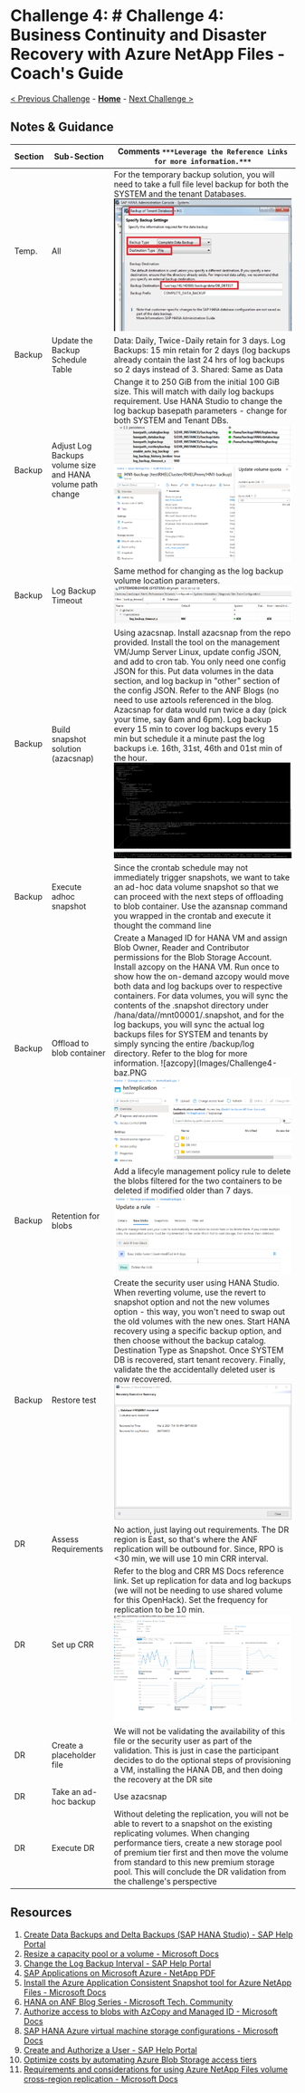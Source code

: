 # Challenge 4: # Challenge 4: Business Continuity and Disaster Recovery with Azure NetApp Files - Coach's Guide

[< Previous Challenge](./03-k8sintro.md) - **[Home](README.md)** - [Next Challenge >](./05-scaling.md)

## Notes & Guidance

|**Section**|**Sub-Section**|**Comments** ```***Leverage the Reference Links for more information.***```|
|-----------|---------------|------------|
|Temp.| All|For the temporary backup solution, you will need to take a full file level backup for both the SYSTEM and the tenant Databases. ![HANA Native Backup](Images/Challenge4-t1.png)|
|Backup|Update the Backup Schedule Table|Data: Daily, Twice-Daily retain for 3 days. Log Backups: 15 min retain for 2 days (log backups already contain the last 24 hrs of log backups so 2 days instead of 3. Shared: Same as Data|
|Backup|Adjust Log Backups volume size and HANA volume path change|Change it to 250 GiB from the initial 100 GiB size. This will match with daily log backups requirement. Use HANA Studio to change the log backup basepath parameters - change for both SYSTEM and Tenant DBs. ![Parameters](Images/Challenge4-b1.png) ![Volume Size](Images/Challenge4-b2.png)|
|Backup|Log Backup Timeout| Same method for changing as the log backup volume location parameters. ![LogBackupTimeout](Images/Challenge4-b6.PNG)|
|Backup|Build snapshot solution (azacsnap)|Using azacsnap. Install azacsnap from the repo provided. Install the tool on the management VM/Jump Server Linux, update config JSON, and add to cron tab. You only need one config JSON for this. Put data volumes in the data section, and log backup in "other" section of the config JSON. Refer to the ANF Blogs (no need to use aztools referenced in the blog. Azacsnap for data would run twice a day (pick your time, say 6am and 6pm). Log backup every 15 min to cover log backups every 15 min but schedule it a minute past the log backups i.e. 16th, 31st, 46th and 01st min of the hour. ![azacsnapConfig](Images/Challenge4-b71.PNG) ![azacsnapCron](Images/Challenge4-b81.PNG)|
|Backup|Execute adhoc snapshot|Since the crontab schedule may not immediately trigger snapshots, we want to take an ad-hoc data volume snapshot so that we can proceed with the next steps of offloading to blob container. Use the azansnap command you wrapped in the crontab and execute it thought the command line|
|Backup|Offload to blob container|Create a Managed ID for HANA VM and assign Blob Owner, Reader and Contributor permissions for the Blob Storage Account. Install azcopy on the HANA VM. Run once to show how the on-demand azcopy would move both data and log backups over to respective containers. For data volumes, you will sync the contents of the .snapshot directory under /hana/data/<SID>/mnt00001/.snapshot, and for the log backups, you will sync the actual log backups files for SYSTEM and tenants by simply syncing the entire /backup/log directory. Refer to the blog for more information. ![azcopy](Images/Challenge4-baz.PNG ![azcopy](Images/Challenge4-b3.png)|
|Backup|Retention for blobs|Add a lifecyle management policy rule to delete the blobs filtered for the two containers to be deleted if modified older than 7 days. ![Blob Retention](Images/Challenge4-b4.png)|  
|Backup|Restore test|Create the security user using HANA Studio. When reverting volume, use the revert to snapshot option and not the new volumes option - this way, you won't need to swap out the old volumes with the new ones. Start HANA recovery using a specific backup option, and then choose without the backup catalog. Destination Type as Snapshot. Once SYSTEM DB is recovered, start tenant recovery. Finally, validate the the accidentally deleted user is now recovered. ![Restore](Images/Challenge4-b5.png)|  
|DR|Assess Requirements|No action, just laying out requirements. The DR region is East, so that's where the ANF replication will be outbound for. Since, RPO is <30 min, we will use 10 min CRR interval.|
|DR|Set up CRR|Refer to the blog and CRR MS Docs reference link. Set up replication for data and log backups (we will not be needing to use shared volume for this OpenHack). Set the frequency for replication to be 10 min. ![CRR Replication](Images/Challenge4-crr2.png)|
|DR|Create a placeholder file|We will not be validating the availability of this file or the security user as part of the validation. This is just in case the participant decides to do the optional steps of provisioning a VM, installing the HANA DB, and then doing the recovery at the DR site|
|DR|Take an ad-hoc backup| Use azacsnap|
|DR|Execute DR|Without deleting the replication, you will not be able to revert to a snapshot on the existing replicating volumes. When changing performance tiers, create a new storage pool of premium tier first and then move the volume from standard to this new premium storage pool. This will conclude the DR validation from the challenge's perspective|



## Resources

1. [Create Data Backups and Delta Backups (SAP HANA Studio) - SAP Help Portal](https://help.sap.com/viewer/6b94445c94ae495c83a19646e7c3fd56/2.0.04/en-US/c51a3983bb571014afa0c67026e44ca0.html)
2. [Resize a capacity pool or a volume - Microsoft Docs](https://docs.microsoft.com/en-us/azure/azure-netapp-files/azure-netapp-files-resize-capacity-pools-or-volumes#:~:text=%20Resize%20a%20volume%20%201%20From%20the,to%20resize%20or%20delete%20the%20volume.%20More%20)
3. [Change the Log Backup Interval - SAP Help Portal](https://help.sap.com/viewer/6b94445c94ae495c83a19646e7c3fd56/2.0.04/en-US/6e9eadcd57464e74b9395004cb1aba9a.html)
4. [SAP Applications on Microsoft Azure - NetApp PDF](https://www.netapp.com/pdf.html?item=/media/17152-tr4746pdf.pdf)
5. [Install the Azure Application Consistent Snapshot tool for Azure NetApp Files - Microsoft Docs](https://docs.microsoft.com/en-us/azure/azure-netapp-files/azacsnap-installation)
6. [HANA on ANF Blog Series - Microsoft Tech. Community](https://aka.ms/anfhanablog)
7. [Authorize access to blobs with AzCopy and Managed ID - Microsoft Docs](https://docs.microsoft.com/en-us/azure/storage/common/storage-use-azcopy-authorize-azure-active-directory)
8. [SAP HANA Azure virtual machine storage configurations - Microsoft Docs](https://docs.microsoft.com/en-us/azure/virtual-machines/workloads/sap/hana-vm-operations-storage)
9. [Create and Authorize a User - SAP Help Portal](https://help.sap.com/viewer/6b94445c94ae495c83a19646e7c3fd56/2.0.00/en-US/c0555f0bbb5710148faabb0a6e35c457.html)
10. [Optimize costs by automating Azure Blob Storage access tiers](https://docs.microsoft.com/en-us/azure/storage/blobs/storage-lifecycle-management-concepts?tabs=azure-portal#azure-portal-list-view)
11. [Requirements and considerations for using Azure NetApp Files volume cross-region replication - Microsoft Docs](https://docs.microsoft.com/en-us/azure/azure-netapp-files/cross-region-replication-requirements-considerations)


